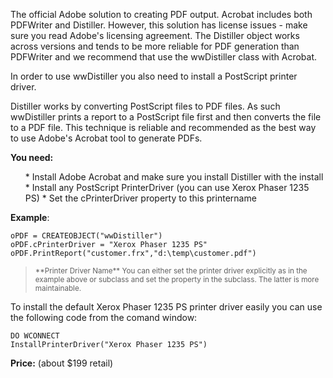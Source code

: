 ﻿The official Adobe solution to creating PDF output. Acrobat includes both PDFWriter and Distiller. However, this solution has license issues - make sure you read Adobe's licensing agreement. The Distiller object works across versions and tends to be more reliable for PDF generation than PDFWriter and we recommend that use the wwDistiller class with Acrobat. 

In order to use wwDistiller you also need to install a PostScript printer driver.

Distiller works by converting PostScript files to PDF files. As such wwDistiller prints a report to a PostScript file first and then converts the file to a PDF file. This technique is reliable and recommended as the best way to use Adobe's Acrobat tool to generate PDFs.

**You need:**  
<ul>
* Install Adobe Acrobat and make sure you install Distiller with the install
* Install any PostScript PrinterDriver (you can use Xerox Phaser 1235 PS)
* Set the cPrinterDriver property to this printername
</ul>

**Example**:
```foxpro
oPDF = CREATEOBJECT("wwDistiller")
oPDF.cPrinterDriver = "Xerox Phaser 1235 PS"  
oPDF.PrintReport("customer.frx","d:\temp\customer.pdf")
```

<blockquote><small>**Printer Driver Name**  
You can either set the printer driver explicitly as in the example above or subclass and set the property in the subclass. The latter is more maintainable.</small>
</blockquote>

To install the default Xerox Phaser 1235 PS printer driver easily you can use the following code from the comand window:

```foxpro
DO WCONNECT
InstallPrinterDriver("Xerox Phaser 1235 PS")
```

**Price:** (about $199 retail)